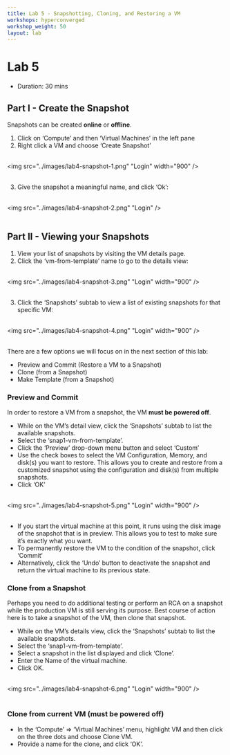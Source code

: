 ```yaml
---
title: Lab 5 - Snapshotting, Cloning, and Restoring a VM
workshops: hyperconverged
workshop_weight: 50
layout: lab
---
```


# Lab 5

* Duration: 30 mins

## Part I - Create the Snapshot

Snapshots can be created **online** or **offline**.

1. Click on ‘Compute’ and then ‘Virtual Machines’ in the left pane
2. Right click a VM and choose ‘Create Snapshot’

<br><img src="../images/lab4-snapshot-1.png" "Login" width="900" /><br><br>

3. Give the snapshot a meaningful name, and click ‘Ok’:

<br><img src="../images/lab4-snapshot-2.png" "Login" /><br><br>


## Part II - Viewing your Snapshots

1. View your list of snapshots by visiting the VM details page.
2. Click the ‘vm-from-template’ name to go to the details view:

<br><img src="../images/lab4-snapshot-3.png" "Login" width="900" /><br><br>

3. Click the ‘Snapshots’ subtab to view a list of existing snapshots for that specific VM:

<br><img src="../images/lab4-snapshot-4.png" "Login" width="900" /><br><br>

There are a few options we will focus on in the next section of this lab:

 - Preview and Commit (Restore a VM to a Snapshot)
 - Clone (from a Snapshot)
 - Make Template (from a Snapshot)


### Preview and Commit

In order to restore a VM from a snapshot, the VM **must be powered off**.

 - While on the VM’s detail view, click the ‘Snapshots’ subtab to list the available snapshots.
 - Select the ‘snap1-vm-from-template’.
 - Click the ‘Preview’ drop-down menu button and select ‘Custom’
 - Use the check boxes to select the VM Configuration, Memory, and disk(s) you want to restore. This allows you to create and restore from a customized snapshot using the configuration and disk(s) from multiple snapshots.
 - Click ‘OK’

<br><img src="../images/lab4-snapshot-5.png" "Login" width="900" /><br><br>

 - If you start the virtual machine at this point, it runs using the disk image of the snapshot that is in preview. This allows you to test to make sure it’s exactly what you want.
 - To permanently restore the VM to the condition of the snapshot, click ‘Commit‘
 - Alternatively, click the ‘Undo’ button to deactivate the snapshot and return the virtual machine to its previous state.


### Clone from a Snapshot

Perhaps you need to do additional testing or perform an RCA on a snapshot while the production VM is still serving its purpose. Best course of action here is to take a snapshot of the VM, then clone that snapshot.

 - While on the VM’s details view, click the ‘Snapshots’ subtab to list the available snapshots.
 - Select the ‘snap1-vm-from-template’.
 - Select a snapshot in the list displayed and click ‘Clone’.
 - Enter the Name of the virtual machine.
 - Click OK.

<br><img src="../images/lab4-snapshot-6.png" "Login" width="900" /><br><br>


### Clone from current VM (must be powered off)

 - In the ‘Compute’ => ‘Virtual Machines’ menu, highlight VM and then click on the three dots and choose Clone VM.
 - Provide a name for the clone, and click ‘OK’.
